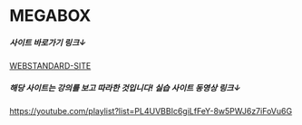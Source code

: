 # MEGABOX
##### 사이트 바로가기 링크↓ 
[WEBSTANDARD-SITE](https://agitated-brown-4edfb9.netlify.app "메가박스 사이트 바로가기")

##### 해당 사이트는 강의를 보고 따라한 것입니다! 실습 사이트 동영상 링크↓ 
https://youtube.com/playlist?list=PL4UVBBIc6giLfFeY-8w5PWJ6z7iFoVu6G
